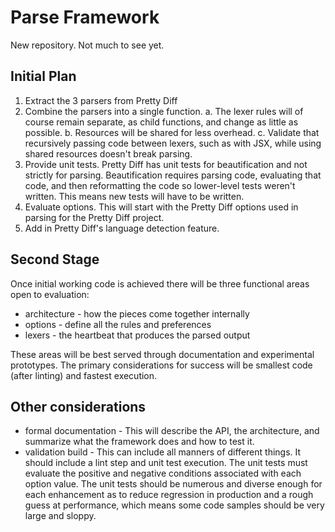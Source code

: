 # Parse Framework

New repository.  Not much to see yet.

## Initial Plan

1. Extract the 3 parsers from Pretty Diff
2. Combine the parsers into a single function.
    a. The lexer rules will of course remain separate, as child functions, and change as little as possible.
    b. Resources will be shared for less overhead.
    c. Validate that recursively passing code between lexers, such as with JSX, while using shared resources doesn't break parsing.
3. Provide unit tests.  Pretty Diff has unit tests for beautification and not strictly for parsing.  Beautification requires parsing code, evaluating that code, and then reformatting the code so lower-level tests weren't written.  This means new tests will have to be written.
4. Evaluate options.  This will start with the Pretty Diff options used in parsing for the Pretty Diff project.
5. Add in Pretty Diff's language detection feature.

## Second Stage

Once initial working code is achieved there will be three functional areas open to evaluation:

* architecture - how the pieces come together internally
* options - define all the rules and preferences
* lexers - the heartbeat that produces the parsed output

These areas will be best served through documentation and experimental prototypes.  The primary considerations for success will be smallest code (after linting) and fastest execution.

## Other considerations

* formal documentation - This will describe the API, the architecture, and summarize what the framework does and how to test it.
* validation build - This can include all manners of different things.  It should include a lint step and unit test execution.  The unit tests must evaluate the positive and negative conditions associated with each option value.  The unit tests should be numerous and diverse enough for each enhancement as to reduce regression in production and a rough guess at performance, which means some code samples should be very large and sloppy.
